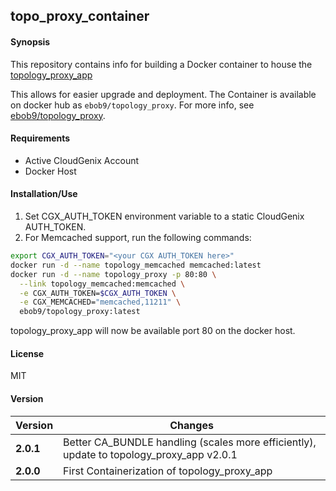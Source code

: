topo_proxy_container
----------

#### Synopsis
This repository contains info for building a Docker container to house the [topology_proxy_app](https://github.com/ebob9/topology_proxy_app)

This allows for easier upgrade and deployment. The Container is available on docker hub as `ebob9/topology_proxy`. For more info, see
[ebob9/topology_proxy](https://cloud.docker.com/repository/docker/ebob9/topology_proxy).

#### Requirements
* Active CloudGenix Account
* Docker Host

#### Installation/Use
1. Set CGX_AUTH_TOKEN environment variable to a static CloudGenix AUTH_TOKEN.
2. For Memcached support, run the following commands:
```bash
export CGX_AUTH_TOKEN="<your CGX AUTH_TOKEN here>"
docker run -d --name topology_memcached memcached:latest
docker run -d --name topology_proxy -p 80:80 \
  --link topology_memcached:memcached \
  -e CGX_AUTH_TOKEN=$CGX_AUTH_TOKEN \
  -e CGX_MEMCACHED="memcached,11211" \
  ebob9/topology_proxy:latest
```
topology_proxy_app will now be available port 80 on the docker host.

#### License
MIT

#### Version
Version | Changes
------- | --------
**2.0.1**| Better CA_BUNDLE handling (scales more efficiently), update to topology_proxy_app v2.0.1
**2.0.0**| First Containerization of topology_proxy_app

